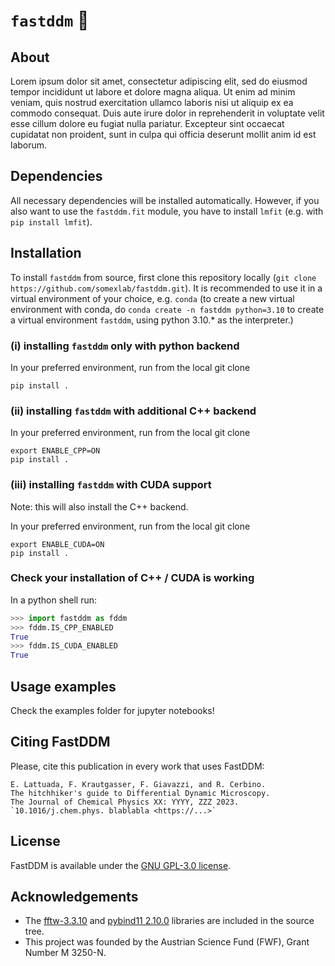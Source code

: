 # `fastddm` :rocket:

## About
Lorem ipsum dolor sit amet, consectetur adipiscing elit, sed do eiusmod tempor incididunt ut labore et dolore magna aliqua. Ut enim ad minim veniam, quis nostrud exercitation ullamco laboris nisi ut aliquip ex ea commodo consequat. Duis aute irure dolor in reprehenderit in voluptate velit esse cillum dolore eu fugiat nulla pariatur. Excepteur sint occaecat cupidatat non proident, sunt in culpa qui officia deserunt mollit anim id est laborum.
## Dependencies
All necessary dependencies will be installed automatically. However, if you also want to use the `fastddm.fit` module, you have to install `lmfit` (e.g. with `pip install lmfit`).
## Installation
To install `fastddm` from source, first clone this repository locally (`git clone https://github.com/somexlab/fastddm.git`). It is recommended to use it in a virtual environment of your choice, e.g. `conda` (to create a new virtual environment with conda, do `conda create -n fastddm python=3.10` to create a virtual environment `fastddm`, using python 3.10.* as the interpreter.)

### (i) installing `fastddm` only with python backend
In your preferred environment, run from the local git clone
```console
pip install .
```

### (ii) installing `fastddm` with additional C++ backend
In your preferred environment, run from the local git clone
```console
export ENABLE_CPP=ON
pip install .
```
### (iii) installing `fastddm` with CUDA support
Note: this will also install the C++ backend.

In your preferred environment, run from the local git clone
```console
export ENABLE_CUDA=ON
pip install .
```
### Check your installation of C++ / CUDA is working
In a python shell run:
```python
>>> import fastddm as fddm
>>> fddm.IS_CPP_ENABLED
True
>>> fddm.IS_CUDA_ENABLED
True
```
## Usage examples
Check the examples folder for jupyter notebooks!

## Citing FastDDM
Please, cite this publication in every work that uses FastDDM:

    E. Lattuada, F. Krautgasser, F. Giavazzi, and R. Cerbino.
    The hitchhiker's guide to Differential Dynamic Microscopy.
    The Journal of Chemical Physics XX: YYYY, ZZZ 2023.
    `10.1016/j.chem.phys. blablabla <https://...>`

## License
FastDDM is available under the [GNU GPL-3.0 license](LICENSE).

## Acknowledgements

* The [fftw-3.3.10](https://www.fftw.org/) and [pybind11 2.10.0](https://github.com/pybind/pybind11) libraries are included in the source tree.
* This project was founded by the Austrian Science Fund (FWF), Grant Number M 3250-N.